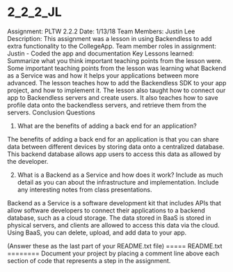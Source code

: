 # 2_2_2_JL
Assignment: PLTW 2.2.2
Date: 1/13/18
Team Members: Justin Lee
Description:
This assignment was a lesson in using Backendless to add extra functionality to the CollegeApp.
Team member roles in assignment: Justin - Coded the app and documentation
Key Lessons learned:
Summarize what you think important teaching points from the lesson were.  
Some important teaching points from the lesson was learning what Backend as a Service was and how it helps your applications between more advanced. The lesson teaches how to add the Backendless SDK to your app project, and how to implement it. The lesson also taught how to connect our app to Backendless servers and create users. It also teaches how to save profile data onto the backendless servers, and retrieve them from the servers.
Conclusion Questions
1)  What are the benefits of adding a back end for an application? 

The benefits of adding a back end for an application is that you can share data between different devices by storing data onto a centralized database. This backend database allows app users to access this data as allowed by the developer.

2) What is a Backend as a Service and how does it work? Include as much detail as you can about the infrastructure and implementation.  Include any interesting notes from class presentations.

Backend as a Service is a software development kit that includes APIs that allow software developers to connect their applications to a backend database, such as a cloud storage. The data stored in BaaS is stored in physical servers, and clients are allowed to access this data via the cloud. Using BaaS, you can delete, upload, and add data to your app.

(Answer these as the last part of your README.txt file)
===== README.txt ========
Document your project by placing a comment line above each section of code that represents
a step in the assignment. 
